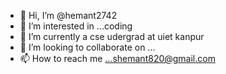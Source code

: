 - 👋 Hi, I’m @hemant2742
- 👀 I’m interested in ...coding
- 🌱 I’m currently a cse udergrad at uiet kanpur
- 💞️ I’m looking to collaborate on ...
- 📫 How to reach me ...shemant820@gmail.com

<!---
hemant2742/hemant2742 is a ✨ special ✨ repository because its `README.md` (this file) appears on your GitHub profile.
You can click the Preview link to take a look at your changes.
--->
